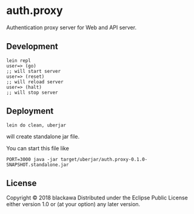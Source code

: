 # auth.proxy

Authentication proxy server for Web and API server.

## Development

```
lein repl
user=> (go)
;; will start server
user=> (reset)
;; will reload server
user=> (halt)
;; will stop server
```

## Deployment

```
lein do clean, uberjar
```

will create standalone jar file.

You can start this file like

```
PORT=3000 java -jar target/uberjar/auth.proxy-0.1.0-SNAPSHOT.standalone.jar
```

## License

Copyright © 2018 blackawa
Distributed under the Eclipse Public License either version 1.0 or (at your option) any later version.
